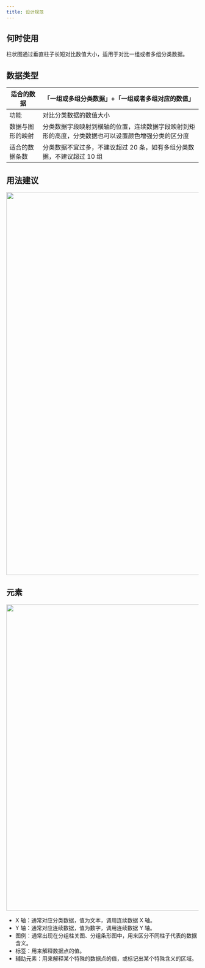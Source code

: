 ```yaml
---
title: 设计规范
---
```


## 何时使用

柱状图通过垂直柱子长短对比数值大小，适用于对比一组或者多组分类数据。

## 数据类型

| 适合的数据 | 「一组或多组分类数据」+「一组或者多组对应的数值」 |
| --- | --- |
| 功能 | 对比分类数据的数值大小 |
| 数据与图形的映射 | 分类数据字段映射到横轴的位置，连续数据字段映射到矩形的高度，分类数据也可以设置颜色增强分类的区分度 |
| 适合的数据条数 | 分类数据不宜过多，不建议超过 20 条，如有多组分类数据，不建议超过 10 组 |

## 用法建议

<img src='https://gw.alipayobjects.com/mdn/rms_d314dd/afts/img/A*ay53Q59BfbkAAAAAAAAAAABkARQnAQ' width='1000'>

## 元素

<img src='https://gw.alipayobjects.com/mdn/rms_d314dd/afts/img/A*O4GCSZuzPJ0AAAAAAAAAAABkARQnAQ' width='800'>

* X 轴：通常对应分类数据，值为文本，调用连续数据 X 轴。
* Y 轴：通常对应连续数据，值为数字，调用连续数据 Y 轴。
* 图例：通常出现在分组柱关图、分组条形图中，用来区分不同柱子代表的数据含义。
* 标签：用来解释数据点的值。
* 辅助元素：用来解释某个特殊的数据点的值，或标记出某个特殊含义的区域。
